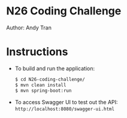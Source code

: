 # N26 Coding Challenge
Author: Andy Tran

# Instructions
- To build and run the application:
    ```sh
    $ cd N26-coding-challenge/
    $ mvn clean install
    $ mvn spring-boot:run
    ```
- To access Swagger UI to test out the API:
    ```http://localhost:8080/swagger-ui.html```